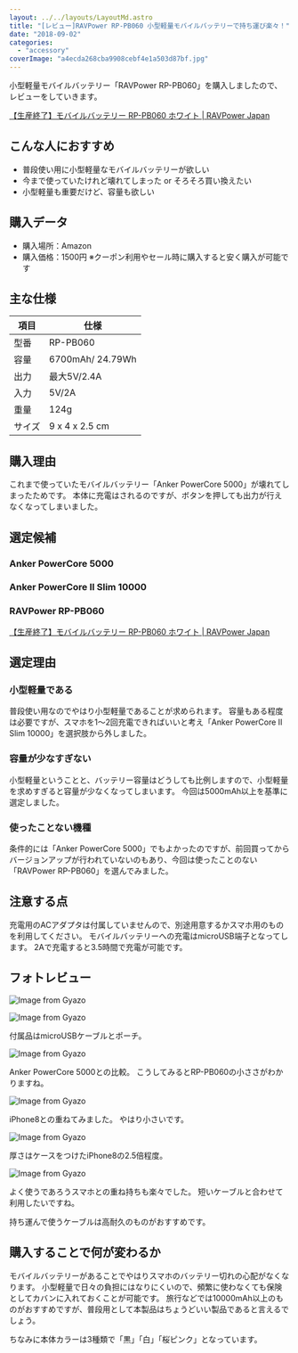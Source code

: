 ```yaml
---
layout: ../../layouts/LayoutMd.astro
title: "[レビュー]RAVPower RP-PB060 小型軽量モバイルバッテリーで持ち運び楽々！"
date: "2018-09-02"
categories: 
  - "accessory"
coverImage: "a4ecda268cba9908cebf4e1a503d87bf.jpg"
---
```


小型軽量モバイルバッテリー「RAVPower RP-PB060」を購入しましたので、レビューをしていきます。

[【生産終了】モバイルバッテリー RP\-PB060 ホワイト \| RAVPower Japan](https://www.ravpower.jp/shop/battery/compact/rp-pb060_wh/)

## こんな人におすすめ

- 普段使い用に小型軽量なモバイルバッテリーが欲しい
- 今まで使っていたけれど壊れてしまった or そろそろ買い換えたい
- 小型軽量も重要だけど、容量も欲しい

## 購入データ

- 購入場所：Amazon
- 購入価格：1500円 ※クーポン利用やセール時に購入すると安く購入が可能です

## 主な仕様

| 項目 | 仕様 |
| --- | --- |
| 型番 | RP-PB060 |
| 容量 | 6700mAh/ 24.79Wh |
| 出力 | 最大5V/2.4A |
| 入力 | 5V/2A |
| 重量 | 124g |
| サイズ | 9 x 4 x 2.5 cm |

## 購入理由

これまで使っていたモバイルバッテリー「Anker PowerCore 5000」が壊れてしまったためです。 本体に充電はされるのですが、ボタンを押しても出力が行えなくなってしまいました。

<div data-vc_mylinkbox_id="889318635"></div>

## 選定候補

### Anker PowerCore 5000

<div data-vc_mylinkbox_id="889318635"></div>

### Anker PowerCore II Slim 10000

<div data-vc_mylinkbox_id="889318637"></div>

### RAVPower RP-PB060

[【生産終了】モバイルバッテリー RP\-PB060 ホワイト \| RAVPower Japan](https://www.ravpower.jp/shop/battery/compact/rp-pb060_wh/)

## 選定理由

### 小型軽量である

普段使い用なのでやはり小型軽量であることが求められます。 容量もある程度は必要ですが、スマホを1〜2回充電できればいいと考え「Anker PowerCore II Slim 10000」を選択肢から外しました。

### 容量が少なすぎない

小型軽量ということと、バッテリー容量はどうしても比例しますので、小型軽量を求めすぎると容量が少なくなってしまいます。 今回は5000mAh以上を基準に選定しました。

### 使ったことない機種

条件的には「Anker PowerCore 5000」でもよかったのですが、前回買ってからバージョンアップが行われていないのもあり、今回は使ったことのない「RAVPower RP-PB060」を選んでみました。

## 注意する点

充電用のACアダプタは付属していませんので、別途用意するかスマホ用のものを利用してください。 モバイルバッテリーへの充電はmicroUSB端子となってします。 2Aで充電すると3.5時間で充電が可能です。

## フォトレビュー

![Image from Gyazo](/archive/images/a4ecda268cba9908cebf4e1a503d87bf.jpg)

![Image from Gyazo](/archive/images/061f430bb393b8f3a0a8db560129caa2.jpg)

付属品はmicroUSBケーブルとポーチ。

![Image from Gyazo](/archive/images/476521e665a6f1d03deea58981f0d49a.jpg)

Anker PowerCore 5000との比較。 こうしてみるとRP-PB060の小ささがわかりますね。

![Image from Gyazo](/archive/images/97d5d5680bd08a69055b4e035e27d74e.jpg)

iPhone8との重ねてみました。 やはり小さいです。

![Image from Gyazo](/archive/images/d23f7e949626f4c83185b8b74f3b9f88.jpg)

厚さはケースをつけたiPhone8の2.5倍程度。

![Image from Gyazo](/archive/images/322d6883632254d88f28d0f0d6c0cbe1.jpg)

よく使うであろうスマホとの重ね持ちも楽々でした。 短いケーブルと合わせて利用したいですね。

<div data-vc_mylinkbox_id="889318641"></div>

持ち運んで使うケーブルは高耐久のものがおすすめです。

## 購入することで何が変わるか

モバイルバッテリーがあることでやはりスマホのバッテリー切れの心配がなくなります。 小型軽量で日々の負担にはなりにくいので、頻繁に使わなくても保険としてカバンに入れておくことが可能です。 旅行などでは10000mAh以上のものがおすすめですが、普段用として本製品はちょうどいい製品であると言えるでしょう。

ちなみに本体カラーは3種類で「黒」「白」「桜ピンク」となっています。